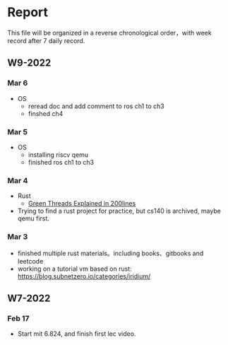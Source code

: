 # Report
This file will be organized in a reverse chronological order，with week record after 7 daily record.

## W9-2022
### Mar 6
- OS
  - reread doc and add comment to ros ch1 to ch3
  - finshed ch4
### Mar 5
- OS
  - installing riscv qemu
  - finished ros ch1 to ch3
### Mar 4
- Rust
  - [Green Threads Explained in 200lines](https://cfsamson.gitbook.io/green-threads-explained-in-200-lines-of-rust/)
- Trying to find a rust project for practice, but cs140 is archived, maybe qemu first.
### Mar 3
- finished multiple rust materials。including books、gitbooks and leetcode
- working on a tutorial vm based on rust: https://blog.subnetzero.io/categories/iridium/

## W7-2022
### Feb 17
- Start mit 6.824, and finish first lec video.

